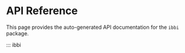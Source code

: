 # API Reference

This page provides the auto-generated API documentation for the `ibbi` package.

::: ibbi
